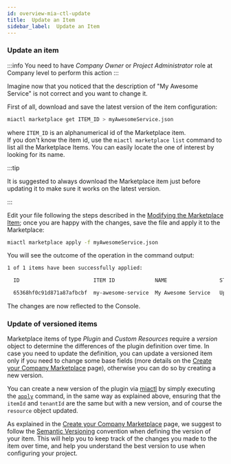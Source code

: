 ```yaml
---
id: overview-mia-ctl-update
title:  Update an Item
sidebar_label:  Update an Item
---
```


### Update an item

:::info
You need to have *Company Owner* or *Project Administrator* role at Company level to perform this action
:::

Imagine now that you noticed that the description of "My Awesome Service" is not correct and you want to change it.

First of all, download and save the latest version of the item configuration:

```sh
miactl marketplace get ITEM_ID > myAwesomeService.json
```

where `ITEM_ID` is an alphanumerical id of the Marketplace item.  
If you don't know the item id, use the `miactl marketplace list` command to list all the Marketplace Items. You can easily locate the one of interest by looking for its name.

:::tip

It is suggested to always download the Marketplace item just before updating it to make sure it works on the latest version.

:::

Edit your file following the steps described in the [Modifying the Marketplace Item](#enabling-the-visibility-to-all-companies);
once you are happy with the changes, save the file and apply it to the Marketplace:

```sh
miactl marketplace apply -f myAwesomeService.json
```

You will see the outcome of the operation in the command output:

```sh
1 of 1 items have been successfully applied:

  ID                        ITEM ID             NAME                 STATUS   

  65368hf0c91d871a87afbcbf  my-awesome-service  My Awesome Service   Updated
```

The changes are now reflected to the Console.

### Update of versioned items

Marketplace items of type *Plugin* and *Custom Resources* require a *version* object to determine the differences of the plugin definition over time.
In case you need to update the definition, you can update a versioned item only if you need to change some base fields (more details on the [Create your Company Marketplace](/software-catalog/manage-items/overview.md) page), otherwise you can do so by creating a new version.

You can create a new version of the plugin via [miactl](/cli/miactl/10_overview.md) by simply executing the [`apply`](/cli/miactl/30_commands.md#apply) command, in the same way as explained above, ensuring that the `itemId` and `tenantId` are the same but with a new version, and of course the `resource` object updated.

As explained in the [Create your Company Marketplace](/software-catalog/manage-items/overview.md) page, we suggest to follow the [Semantic Versioning](https://semver.org/) convention when defining the version of your item.
This will help you to keep track of the changes you made to the item over time, and help you understand the best version to use when configuring your project.
